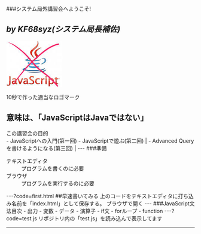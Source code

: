 ###システム局外講習会へようこそ!

*by KF68syz(システム局長補佐)*
---
![Logo](logo.JPG)

10秒で作った適当なロゴマーク

意味は、「JavaScriptはJavaではない」
---
<div style="text-align: left;">
この講習会の目的
</div>
- JavaScriptへの入門(第一回)
- JavaScriptで遊ぶ(第二回) |
- Advanced Queryを書けるようになる(第三回) |
---
###準備
<dl>
  <dt>テキストエディタ</dt>
  <dd>プログラムを書くのに必要</dd>
  <dt>ブラウザ</dt>
  <dd>プログラムを実行するのに必要</dd>
</dl>
---?code=first.html
##早速書いてみる
上のコードをテキストエディタに打ち込み名前を「index.html」として保存する。  
ブラウザで開く
---
###JavaScript文法目次
- 出力
- 変数
- データ
- 演算子
- if文
- forループ
- function
---?code=test.js
リポジトリ内の「test.js」を読み込んで表示してます

---
